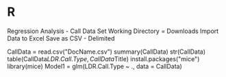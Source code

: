 # R
Regression Analysis - Call Data
Set Working Directory = Downloads
Import Data to Excel
Save as CSV - Delimited

CallData = read.csv("DocName.csv")
summary(CallData)
str(CallData)
table(CallData$LDR.Call.Type, CallData$Title)
install.packages("mice")
library(mice)
Model1 = glm(LDR.Call.Type ~ ., data = CallData)
